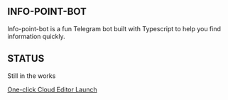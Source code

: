 ## INFO-POINT-BOT

Info-point-bot is a fun Telegram bot built with Typescript to help you find information quickly.

## STATUS

Still in the works

[One-click Cloud Editor Launch](https://plum-bug-fcwtzgyi.ws-eu23.gitpod.io/)
